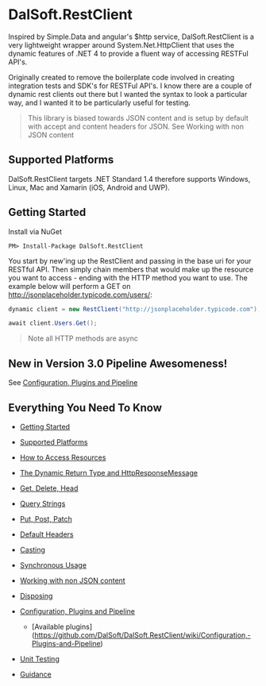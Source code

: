 # DalSoft.RestClient

Inspired by Simple.Data and angular's $http service, DalSoft.RestClient is a very lightweight wrapper around System.Net.HttpClient that uses the dynamic features of .NET 4 to provide a fluent way of accessing RESTFul API's. 

Originally created to remove the boilerplate code involved in creating integration tests and SDK's for RESTFul API's. I know there are a couple of dynamic rest clients out there but I wanted the syntax to look a particular way, and I wanted it to be particularly useful for testing.

> This library is biased towards JSON content and is setup by default with accept and content headers for JSON. See Working with non JSON content

## Supported Platforms

DalSoft.RestClient targets .NET Standard 1.4 therefore supports Windows, Linux, Mac and Xamarin (iOS, Android and UWP).  

## Getting Started

Install via NuGet

```dos
PM> Install-Package DalSoft.RestClient
```

You start by new'ing up the RestClient and passing in the base uri for your RESTful API. Then simply chain members that would make up the resource you want to access - ending with the HTTP method you want to use. The example below will perform a GET on http://jsonplaceholder.typicode.com/users/: 

```cs
dynamic client = new RestClient("http://jsonplaceholder.typicode.com");

await client.Users.Get();
```
> Note all HTTP methods are async

## New in Version 3.0 Pipeline Awesomeness!

See [Configuration, Plugins and Pipeline](https://github.com/DalSoft/DalSoft.RestClient/wiki/Configuration,-Plugins-and-Pipeline)

## Everything You Need To Know

* [Getting Started](https://github.com/DalSoft/DalSoft.RestClient/wiki/Getting-Started)

* [Supported Platforms](https://github.com/DalSoft/DalSoft.RestClient/wiki/Supported-Platforms)

* [How to Access Resources](https://github.com/DalSoft/DalSoft.RestClient/wiki/How-to-Access-Resources)

* [The Dynamic Return Type and HttpResponseMessage](https://github.com/DalSoft/DalSoft.RestClient/wiki/The-Dynamic-Return-Type-and-HttpResponseMessage)

* [Get, Delete, Head](https://github.com/DalSoft/DalSoft.RestClient/wiki/Get,-Delete,-Head)

* [Query Strings](https://github.com/DalSoft/DalSoft.RestClient/wiki/Query-Strings)

* [Put, Post, Patch](https://github.com/DalSoft/DalSoft.RestClient/wiki/Put,-Post,-Patch)

* [Default Headers](https://github.com/DalSoft/DalSoft.RestClient/wiki/Default-Headers)

* [Casting](https://github.com/DalSoft/DalSoft.RestClient/wiki/Casting)

* [Synchronous Usage](https://github.com/DalSoft/DalSoft.RestClient/wiki/Synchronous-Usage)

* [Working with non JSON content](https://github.com/DalSoft/DalSoft.RestClient/wiki/Working-with-non-JSON-content)

* [Disposing](https://github.com/DalSoft/DalSoft.RestClient/wiki/Disposing)

* [Configuration, Plugins and Pipeline](https://github.com/DalSoft/DalSoft.RestClient/wiki/Configuration,-Plugins-and-Pipeline)
  * [Available plugins] (https://github.com/DalSoft/DalSoft.RestClient/wiki/Configuration,-Plugins-and-Pipeline)

* [Unit Testing](https://github.com/DalSoft/DalSoft.RestClient/wiki/Unit-Testing)

* [Guidance](https://github.com/DalSoft/DalSoft.RestClient/wiki/Guidance)
